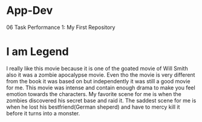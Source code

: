 # App-Dev
06 Task Performance 1: My First Repository

# **I am Legend**
I really like this movie because it is one of the goated movie of Will Smith also it was a zombie apocalypse movie.
Even tho the movie is very different from the book it was based on but independently it was still  a good movie for me.
This movie was intense and contain enough drama to make you feel emotion towards the characters.
My favorite scene for me is when the zombies discovered his secret base and raid it. 
The saddest scene for me is when he lost his bestfriend(German sheperd) and have to mercy kill it before it turns into a monster.
